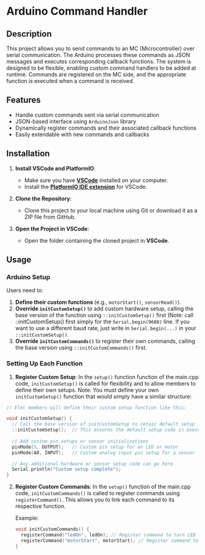 # Arduino Command Handler

## Description
This project allows you to send commands to an MC (Microcontroller) over serial communication. The Arduino processes these commands as JSON messages and executes corresponding callback functions. The system is designed to be flexible, enabling custom command handlers to be added at runtime. Commands are registered on the MC side, and the appropriate function is executed when a command is received.

## Features
- Handle custom commands sent via serial communication
- JSON-based interface using `ArduinoJson` library
- Dynamically register commands and their associated callback functions
- Easily extendable with new commands and callbacks

## Installation

1. **Install VSCode and PlatformIO**:
   - Make sure you have **[VSCode](https://code.visualstudio.com/)** installed on your computer.
   - Install the **[PlatformIO IDE extension](https://platformio.org/platformio-ide)** for VSCode.

2. **Clone the Repository**:
   - Clone this project to your local machine using Git or download it as a ZIP file from GitHub.

3. **Open the Project in VSCode**:
   - Open the folder containing the cloned project in **VSCode**.



## Usage

### Arduino Setup

Users need to:

1. **Define their custom functions** (e.g., `motorStart()`, `sensorRead()`).
2. **Override `initCustomSetup()`** to add custom hardware setup, calling the base version of the function using `::initCustomSetup()` first (Note: call ::initCustomSetup() first simply for the `Serial.begin(9600)` line. If you want to use a different baud rate, just write in `Serial.begin(...)` in your `::initCustomSetup()`.
3. **Override `initCustomCommands()`** to register their own commands, calling the base version using `::initCustomCommands()` first.



### Setting Up Each Function

1. **Register Custom Setup**: In the `setup()` function function of the main.cpp code, `initCustomSetup()` is called for flexibility and to allow members to define their own setups. Note: You must define your own `initCustomSetup()` function that would simply have a similar structure:

```cpp
// Elec members will define their custom setup function like this:

void initCustomSetup() {
  // Call the base version of initCustomSetup to retain default setup
  ::initCustomSetup();  // This ensures the default setup code is executed first
  
  // Add custom pin setups or sensor initializations
  pinMode(5, OUTPUT);   // Custom pin setup for an LED or motor
  pinMode(A0, INPUT);   // Custom analog input pin setup for a sensor

  // Any additional hardware or sensor setup code can go here
  Serial.println("Custom setup complete");
}

```


2. **Register Custom Commands**: In the `setup()` function of the main.cpp code, `initCustomCommands()` is called to register commands using `registerCommand()`. This allows you to link each command to its respective function.

   Example:
   ```cpp
   void initCustomCommands() {
     registerCommand("ledOn", ledOn); // Register command to turn LED on
     registerCommand("motorStart", motorStart); // Register command to start motor
   }